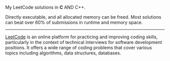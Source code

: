 My LeetCode solutions in **C** AND C++.

Directly executable, and all allocated memory can be freed. Most solutions can beat over 60% of submissions in runtime and memory space.

---

[LeetCode](https://leetcode.com) is an online platform for practicing and improving coding skills, particularly in the context of technical interviews for software development positions. It offers a wide range of coding problems that cover various topics including algorithms, data structures, databases.
